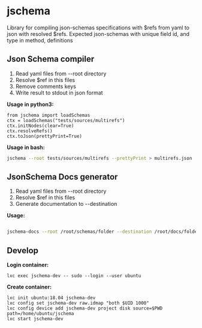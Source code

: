 # jschema

Library for compiling json-schemas specifications with $refs from yaml to json with resolved $refs.
Expected json-schemas with unique field id, and type in method, definitions


## Json Schema compiler

1. Read yaml files from --root directory
2. Resolve $ref in this files
3. Remove comments keys
4. Write result to stdout in json format

**Usage in python3:**

```python3
from jschema import loadSchemas
ctx = loadSchemas("tests/sources/multirefs")
ctx.initNodes(clear=True)
ctx.resolveRefs()
ctx.toJson(prettyPrint=True)
```


**Usage in bash:**

```bash
jschema --root tests/sources/multirefs --prettyPrint > multirefs.json
```


## JsonSchema Docs generator

1. Read yaml files from --root directory
2. Resolve $ref in this files
3. Generate documentation to --destination

**Usage:**
```bash

jschema-docs --root /root/schemas/folder --destination /root/docs/folder

```


## Develop

**Login container:**

```
lxc exec jschema-dev -- sudo --login --user ubuntu
```

**Create container:**

```
lxc init ubuntu:18.04 jschema-dev
lxc config set jschema-dev raw.idmap "both $UID 1000"
lxc config device add jschema-dev project disk source=$PWD path=/home/ubuntu/jschema
lxc start jschema-dev
```
